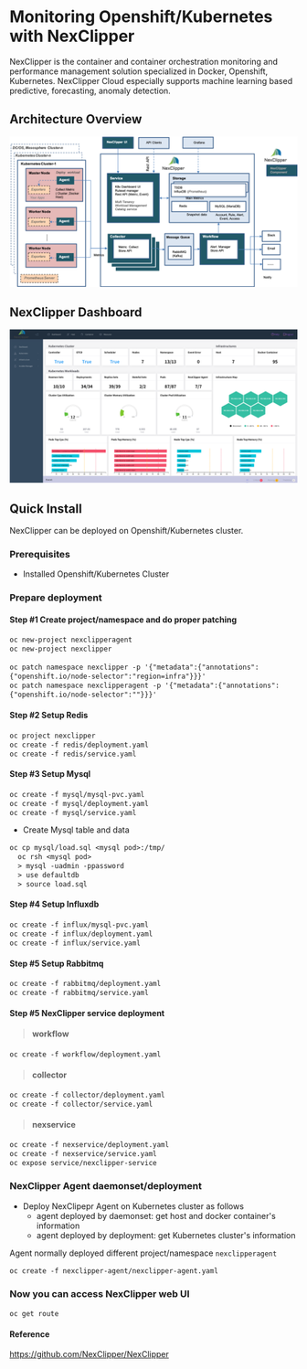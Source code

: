 # Monitoring Openshift/Kubernetes with NexClipper

NexClipper is the container and container orchestration monitoring and performance management solution specialized in Docker, Openshift, Kubernetes. NexClipper Cloud especially supports machine learning based predictive, forecasting, anomaly detection.

## Architecture Overview

![](image/NexClipper_Architecture.png)

## NexClipper Dashboard

![](image/NexClipper_dashboard.png)

## Quick Install

NexClipper can be deployed on Openshift/Kubernetes cluster. 

### Prerequisites

- Installed Openshift/Kubernetes Cluster 

### Prepare deployment

#### Step #1 Create project/namespace and do proper patching

```
oc new-project nexclipperagent
oc new-project nexclipper

oc patch namespace nexclipper -p '{"metadata":{"annotations":{"openshift.io/node-selector":"region=infra"}}}'
oc patch namespace nexclipperagent -p '{"metadata":{"annotations":{"openshift.io/node-selector":""}}}'
```

#### Step #2 Setup Redis

```
oc project nexclipper
oc create -f redis/deployment.yaml
oc create -f redis/service.yaml
```

#### Step #3 Setup Mysql

```
oc create -f mysql/mysql-pvc.yaml
oc create -f mysql/deployment.yaml
oc create -f mysql/service.yaml
```

- Create Mysql table and data
```
oc cp mysql/load.sql <mysql pod>:/tmp/
  oc rsh <mysql pod> 
  > mysql -uadmin -ppassword
  > use defaultdb
  > source load.sql
```

#### Step #4 Setup Influxdb

```
oc create -f influx/mysql-pvc.yaml
oc create -f influx/deployment.yaml
oc create -f influx/service.yaml
```

#### Step #5 Setup Rabbitmq

```
oc create -f rabbitmq/deployment.yaml
oc create -f rabbitmq/service.yaml
```

#### Step #5 NexClipper service deployment

> #### workflow

```
oc create -f workflow/deployment.yaml
```

> #### collector

```
oc create -f collector/deployment.yaml
oc create -f collector/service.yaml
```

> #### nexservice

```
oc create -f nexservice/deployment.yaml
oc create -f nexservice/service.yaml
oc expose service/nexclipper-service
```

### NexClipper Agent daemonset/deployment

- Deploy NexClipepr Agent on Kubernetes cluster as follows
  - agent deployed by daemonset: get host and docker container's information
  - agent deployed by deployment: get Kubernetes cluster's information

Agent normally deployed different project/namespace ```nexclipperagent```

```
oc create -f nexclipper-agent/nexclipper-agent.yaml
```


### Now you can access NexClipper web UI
```
oc get route
```

#### Reference

https://github.com/NexClipper/NexClipper
